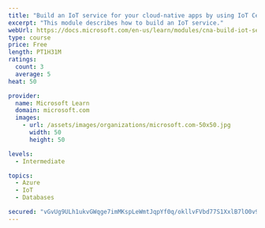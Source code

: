 ```yaml
---
title: "Build an IoT service for your cloud-native apps by using IoT Central"
excerpt: "This module describes how to build an IoT service."
webUrl: https://docs.microsoft.com/en-us/learn/modules/cna-build-iot-service/
type: course
price: Free
length: PT1H31M
ratings:
  count: 3
  average: 5
heat: 50

provider:
  name: Microsoft Learn
  domain: microsoft.com
  images:
    - url: /assets/images/organizations/microsoft.com-50x50.jpg
      width: 50
      height: 50

levels:
  - Intermediate

topics:
  - Azure
  - IoT
  - Databases

secured: "vGvUg9ULh1ukvGWqge7imMKspLeWmtJqpYf0q/okllvFVbd77S1XxlB7lO0v90MpKCz6SKJ/e9TF2xvv3W3t1ne8XwEwb2/dByK6yMY2ujNVvioUjNSG2G5agyHRrxHVIywe1q6WUsInxifzOop278xilZOdFJsoU+XI3TDkiQjxvfW4Vsa6fXR29mZQdWu9LjSBbVTco4u2cH4szCi42cIfX+4/7HQqwI6TTS3ikme+CNVKqKwrSFa+rx/16gS7cyc3R+0H+3EHhImkGuPibxh6voFp6KZsrER5RiyZaTei3cx9E2o8qWUig9iwLvC9JYxri3oP/+gC2LofvX2L2mH/t5PfImGRwD0mnJvmVIQ9fbXfwWIP7rgG6tI3PYPwEtfWnzaCfk2liRUUxBuyEHd6XKoTqoBgzXJ3Jrd05AY=;TnKohxn9mrt4cKFyoExLDA=="
---
```


